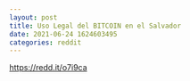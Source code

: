 ```yaml
--- 
layout: post 
title: Uso Legal del BITCOIN en el Salvador 
date: 2021-06-24 1624603495 
categories: reddit 
--- 
```

https://redd.it/o7i9ca
